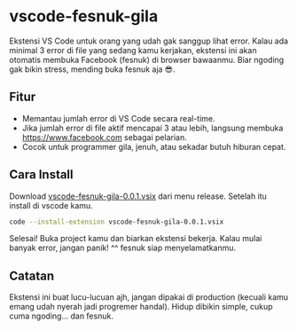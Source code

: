 # vscode-fesnuk-gila

Ekstensi VS Code untuk orang yang udah gak sanggup lihat error.
Kalau ada minimal 3 error di file yang sedang kamu kerjakan, ekstensi ini akan otomatis membuka Facebook (fesnuk) di browser bawaanmu.
Biar ngoding gak bikin stress, mending buka fesnuk aja 😎.

## Fitur

- Memantau jumlah error di VS Code secara real-time.
- Jika jumlah error di file aktif mencapai 3 atau lebih, langsung membuka https://www.facebook.com sebagai pelarian.
- Cocok untuk programmer gila, jenuh, atau sekadar butuh hiburan cepat.

## Cara Install

Download [vscode-fesnuk-gila-0.0.1.vsix](https://github.com/khairul169/vscode-fesnuk-gila/releases/download/0.0.1/vscode-fesnuk-gila-0.0.1.vsix) dari menu release. Setelah itu install di vscode kamu.

```bash
code --install-extension vscode-fesnuk-gila-0.0.1.vsix
```

Selesai! Buka project kamu dan biarkan ekstensi bekerja. Kalau mulai banyak error, jangan panik! ^^ fesnuk siap menyelamatkanmu.

## Catatan

Ekstensi ini buat lucu-lucuan ajh, jangan dipakai di production (kecuali kamu emang udah nyerah jadi progremer handal).
Hidup dibikin simple, cukup cuma ngoding... dan fesnuk.
